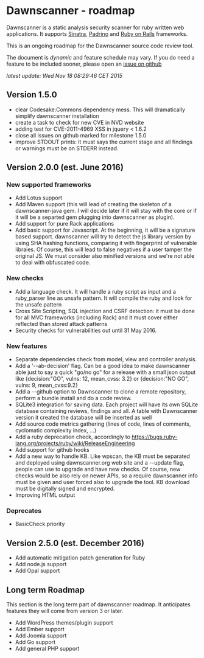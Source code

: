 # Dawnscanner - roadmap

Dawnscanner is a static analysis security scanner for ruby written web applications.
It supports [Sinatra](http://www.sinatrarb.com),
[Padrino](http://www.padrinorb.com) and [Ruby on Rails](http://rubyonrails.org)
frameworks.

This is an ongoing roadmap for the Dawnscanner source code review tool.

The document is _dynamic_ and feature schedule may vary. If you do need a
feature to be included sooner, please open an [issue on
github](https://github.com/thesp0nge/dawnscanner/issues/new)

_latest update: Wed Nov 18 08:29:46 CET 2015_

## Version 1.5.0

* clear Codesake:Commons dependency mess. This will dramatically simplify
  dawnscanner installation
* create a task to check for new CVE in NVD website
* adding test for CVE-2011-4969  XSS in jquery < 1.6.2
* close all issues on github marked for milestone 1.5.0
* improve STDOUT prints: it must says the current stage and all findings or
  warnings must be on STDERR instead.

## Version 2.0.0 (est. June 2016)

### New supported frameworks

* Add Lotus support
* Add Maven support (this will lead of creating the skeleton of a
  dawnscanner-java gem. I will decide later if it will stay with the core or if
  it will be a separted gem plugging into dawnscanner as plugin).
* Add support for pure Rack applications
* Add basic support for Javascript. At the beginning, it will be a signature
  based support. dawnscanner will try to detect the js library version by using
  SHA hashing functions, comparing it with fingerprint of vulnerable libraies.
  Of course, this will lead to false negatives if a user tamper the original
  JS. We must consider also minified versions and we're not able to deal with
  obfuscated code.

### New checks

* Add a language check. It will handle a ruby script as input and a
  ruby\_parser line as unsafe pattern. It will compile the ruby and look for
  the unsafe pattern
* Cross Site Scripting, SQL injection and CSRF detection: it must be done for
  all MVC frameworks (including Rack) and it must cover either reflected than
  stored attack patterns
* Security checks for vulnerabilities out until 31 May 2016.

### New features

* Separate dependencies check from model, view and controller analysis.
* Add a '--ab-decision' flag. Can be a good idea to make dawnscanner able just
  to say a quick "go/no go" for a release with a small json output like
  {decision:"GO", vulns: 12, mean\_cvss: 3.2} or {decision:"NO GO", vulns: 9,
  mean\_cvss:9.2}
* Add a --github option to Dawnscanner to clone a remote repository, perform
  a bundle install and do a code review.
* SQLite3 integration for saving data. Each project will have its own SQLite
  database containing reviews, findings and all. A table with Dawnscanner
  version it created the database will be inserted as well
* Add source code metrics gathering (lines of code, lines of comments,
  cyclomatic complexity index, ...)
* Add a ruby deprecation check, accordingly to
  https://bugs.ruby-lang.org/projects/ruby/wiki/ReleaseEngineering
* Add support for github hooks
* Add a new way to handle KB. Like wpscan, the KB must be separated and
  deployed using dawnscanner.org web site and a --update flag, people can use
  to upgrade and have new checks. Of course, new checks would be also rely on
  newer APIs, so a require dawnscanner info must be given and user forced also
  to upgrade the tool. KB download must be digitally signed and encrypted.
* Improving HTML output

### Deprecates

* BasicCheck.priority

## Version 2.5.0 (est. December 2016)

* Add automatic mitigation patch generation for Ruby
* Add node.js support
* Add Opal support

## Long term Roadmap

This section is the long term part of dawnscanner roadmap. It anticipates
features they will come from version 3 or later.

* Add WordPress themes/plugin support
* Add Ember support
* Add Joomla support
* Add Go support
* Add general PHP support

